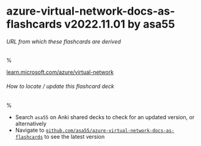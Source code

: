 # azure-virtual-network-docs-as-flashcards v2022.11.01 by asa55

###### URL from which these flashcards are derived

% 

[learn.microsoft.com/azure/virtual-network](learn.microsoft.com/azure/virtual-network)

###### How to locate / update this flashcard deck

%

- Search `asa55` on Anki shared decks to check for an updated version, or alternatively
- Navigate to [`github.com/asa55/azure-virtual-network-docs-as-flashcards`](https://github.com/asa55/azure-virtual-network-docs-as-flashcards) to see the latest version
